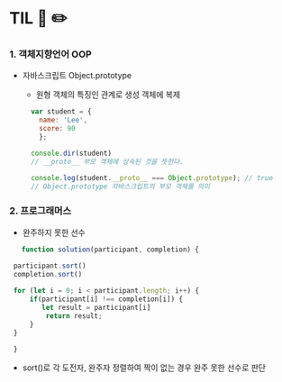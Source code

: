 # TIL 📖 ✏️


 ### 1. 객체지향언어 OOP
 
  - 자바스크립트 Object.prototype
    * 원형 객체의 특징인 관계로 생성 객체에 복제
    
    ```javascript
      var student = {
  		name: 'Lee',
  		score: 90
	    };

	  console.dir(student)
	  // __proto__ 부모 객체에 상속된 것을 뜻한다.

	  console.log(student.__proto__ === Object.prototype); // true
	  // Object.prototype 자바스크립트의 부모 객체를 의미
    ```
     

 ### 2. 프로그래머스
 
  - 완주하지 못한 선수
  
   ```javascript
      function solution(participant, completion) {

    participant.sort()
    completion.sort()
    
    for (let i = 0; i < participant.length; i++) {
        if(participant[i] !== completion[i]) {
           let result = participant[i]      
            return result;
        }
    }
    
    }
   ``` 

   * sort()로 각 도전자, 완주자 정렬하여 짝이 없는 경우 완주 못한 선수로 판단
